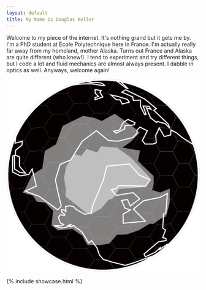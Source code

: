 ```yaml
---
layout: default
title: My Name is Douglas Keller 
---
```


Welcome to my piece of the internet. It's nothing grand but it gets me by. I'm a PhD student at École Polytechnique here in France. I'm actually really far away from my homeland, mother Alaska. Turns out France and Alaska are quite different (who knew!). I tend to experiment and try different things, but I code a lot and fluid mechanics are almost always present. I dabble in optics as well. Anyways, welcome again!

<div class="index-logo-box">
	<div class="index-logo">
		<img src="/assets/img/logo/AK_Researcher_zoomed_logo.png">
	</div>
</div>

{% include showcase.html %} 
